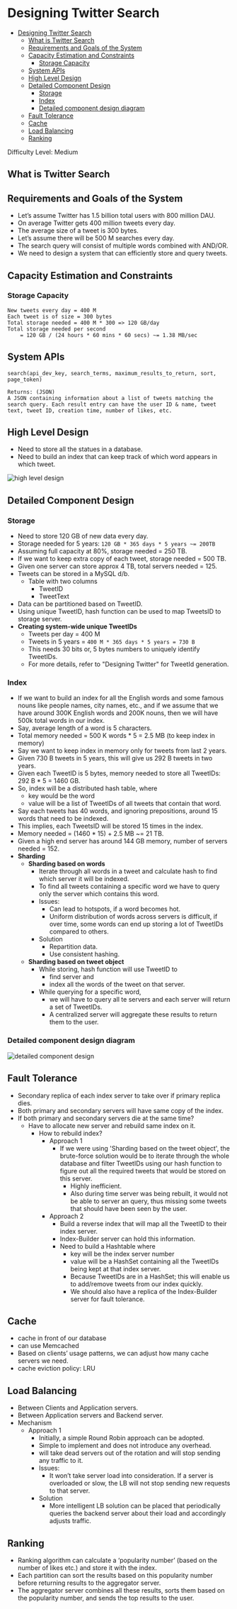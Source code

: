 # Designing Twitter Search

- [Designing Twitter Search](#designing-twitter-search)
  - [What is Twitter Search](#what-is-twitter-search)
  - [Requirements and Goals of the System](#requirements-and-goals-of-the-system)
  - [Capacity Estimation and Constraints](#capacity-estimation-and-constraints)
    - [Storage Capacity](#storage-capacity)
  - [System APIs](#system-apis)
  - [High Level Design](#high-level-design)
  - [Detailed Component Design](#detailed-component-design)
    - [Storage](#storage)
    - [Index](#index)
    - [Detailed component design diagram](#detailed-component-design-diagram)
  - [Fault Tolerance](#fault-tolerance)
  - [Cache](#cache)
  - [Load Balancing](#load-balancing)
  - [Ranking](#ranking)

Difficulty Level: Medium

## What is Twitter Search

## Requirements and Goals of the System

- Let’s assume Twitter has 1.5 billion total users with 800 million DAU.
- On average Twitter gets 400 million tweets every day.
- The average size of a tweet is 300 bytes.
- Let’s assume there will be 500 M searches every day.
- The search query will consist of multiple words combined with AND/OR.
- We need to design a system that can efficiently store and query tweets.

## Capacity Estimation and Constraints

### Storage Capacity

```text
New tweets every day = 400 M
Each tweet is of size = 300 bytes
Total storage needed = 400 M * 300 => 120 GB/day
Total storage needed per second
    = 120 GB / (24 hours * 60 mins * 60 secs) ~= 1.38 MB/sec
```

## System APIs

```text
search(api_dev_key, search_terms, maximum_results_to_return, sort, page_token)

Returns: (JSON)
A JSON containing information about a list of tweets matching the search query. Each result entry can have the user ID & name, tweet text, tweet ID, creation time, number of likes, etc.
```

## High Level Design

- Need to store all the statues in a database.
- Need to build an index that can keep track of which word appears in which tweet.

![high level design](https://raw.githubusercontent.com/tuliren/grokking-system-design/master/img/twitter-search-overview.png)

## Detailed Component Design

### Storage

- Need to store 120 GB of new data every day.
- Storage needed for 5 years: `120 GB * 365 days * 5 years ~= 200TB`
- Assuming full capacity at 80%, storage needed = 250 TB.
- If we want to keep extra copy of each tweet, storage needed = 500 TB.
- Given one server can store approx 4 TB, total servers needed = 125.
- Tweets can be stored in a MySQL d/b.
  - Table with two columns
    - TweetID
    - TweetText
- Data can be partitioned based on TweetID.
- Using unique TweetID, hash function can be used to map TweetsID to storage server.
- **Creating system-wide unique TweetIDs**
  - Tweets per day = 400 M
  - Tweets in 5 years = `400 M * 365 days * 5 years = 730 B`
  - This needs 30 bits or, 5 bytes numbers to uniquely identify TweetIDs.
  - For more details, refer to "Designing Twitter" for TweetId generation.

### Index

- If we want to build an index for all the English words and some famous nouns like people names, city names, etc., and if we assume that we have around 300K English words and 200K nouns, then we will have 500k total words in our index.
- Say, average length of a word is 5 characters.
- Total memory needed = 500 K words * 5 = 2.5 MB (to keep index in memory)
- Say we want to keep index in memory only for tweets from last 2 years.
- Given 730 B tweets in 5 years, this will give us 292 B tweets in two years.
- Given each TweetID is 5 bytes, memory needed to store all TweetIDs: 292 B * 5 = 1460 GB.
- So, index will be  a distributed hash table, where
  - key would be the word
  - value will be a list of TweetIDs of all tweets that contain that word.
- Say each tweets has 40 words, and ignoring prepositions, around 15 words that need to be indexed.
- This implies, each TweetsID will be stored 15 times in the index.
- Memory needed = (1460 * 15) + 2.5 MB ~= 21 TB.
- Given a high end server has around 144 GB memory, number of servers needed = 152.
- **Sharding**
  - **Sharding based on words**
    - Iterate through all words in a tweet and calculate hash to find which server it will be indexed.
    - To find all tweets containing a specific word we have to query only the server which contains this word.
    - Issues:
      - Can lead to hotspots, if a word becomes hot.
      - Uniform distribution of words across servers is difficult, if over time, some words can end up storing a lot of TweetIDs compared to others.
    - Solution
      - Repartition data.
      - Use consistent hashing.
  - **Sharding based on tweet object**
    - While storing, hash function will use TweetID to
      - find server and
      - index all the words of the tweet on that server.
    - While querying for a specific word,
      - we will have to query all te servers and each server will return a set of TweetIDs.
      - A centralized server will aggregate these results to return them to the user.

### Detailed component design diagram

![detailed component design](https://raw.githubusercontent.com/tuliren/grokking-system-design/master/img/twitter-search-detail.png)

## Fault Tolerance

- Secondary replica of each index server to take over if primary replica dies.
- Both primary and secondary servers will have same copy of the index.
- If both primary and secondary servers die at the same time?
  - Have to allocate new server and rebuild same index on it.
    - How to rebuild index?
      - Approach 1
        - If we were using 'Sharding based on the tweet object', the brute-force solution would be to iterate through the whole database and filter TweetIDs using our hash function to figure out all the required tweets that would be stored on this server.
          - Highly inefficient.
          - Also during time server was being rebuilt, it would not be able to server an query, thus missing some tweets that should have been seen by the user.
      - Approach 2
        - Build a reverse index that will map all the TweetID to their index server.
        - Index-Builder server can hold this information.
        - Need to build a Hashtable where
          - key will be the index server number
          - value will be a HashSet containing all the TweetIDs being kept at that index server.
          - Because TweetIDs are in a HashSet; this will enable us to add/remove tweets from our index quickly.
          - We should also have a replica of the Index-Builder server for fault tolerance.

## Cache

- cache in front of our database
- can use Memcached
- Based on clients’ usage patterns, we can adjust how many cache servers we need.
- cache eviction policy: LRU

## Load Balancing

- Between Clients and Application servers.
- Between Application servers and Backend server.
- Mechanism
  - Approach 1
    - Initially, a simple Round Robin approach can be adopted.
    - Simple to implement and does not introduce any overhead.
    - will take dead servers out of the rotation and will stop sending any traffic to it.
    - Issues:
      - It won’t take server load into consideration. If a server is overloaded or slow, the LB will not stop sending new requests to that server.
    - Solution
      - More intelligent LB solution can be placed that periodically queries the backend server about their load and accordingly adjusts traffic.

## Ranking

- Ranking algorithm can calculate a ‘popularity number’ (based on the number of likes etc.) and store it with the index.
- Each partition can sort the results based on this popularity number before returning results to the aggregator server.
- The aggregator server combines all these results, sorts them based on the popularity number, and sends the top results to the user.
